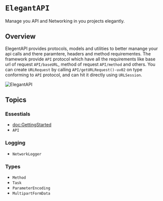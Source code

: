 # ``ElegantAPI``

Manage you API and Networking in you projects elegantly.

## Overview

ElegentAPI provides protocols, models and utilities to better manange your api calls and there paramtere, headers and method requirementes. The framework provide ``API`` protocol which have all the requirements like base url of request ``API/baseURL``,   method of request ``API/method`` and others. You can create `URLRequest` by calling ``API/getURLRequest()-uv02`` on type conforming to ``API`` protocol, and can hit it directly using `URLSession`.

![ElegantAPI](ElegantAPI.png)

## Topics

### Essestials

- <doc:GettingStarted>
- ``API``

### Logging

- ``NetworkLogger``

### Types

- ``Method``
- ``Task``
- ``ParameterEncoding``
- ``MultipartFormData``
